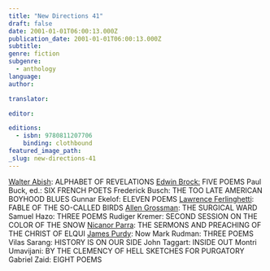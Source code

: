 ```yaml
---
title: "New Directions 41"
draft: false
date: 2001-01-01T06:00:13.000Z
publication_date: 2001-01-01T06:00:13.000Z
subtitle:
genre: fiction
subgenre:
  - anthology
language:
author:

translator:

editor:

editions:
  - isbn: 9780811207706
    binding: clothbound
featured_image_path:
_slug: new-directions-41
---
```


[Walter Abish](http://ndbooks.com/author/walter-abish): ALPHABET OF REVELATIONS [Edwin Brock:](http://ndbooks.com/author/edwin-brock) FIVE POEMS Paul Buck, ed.: SIX FRENCH POETS Frederick Busch: THE TOO LATE AMERICAN BOYHOOD BLUES Gunnar Ekelof: ELEVEN POEMS [Lawrence Ferlinghetti](http://ndbooks.com/author/lawrence-ferlinghetti): FABLE OF THE SO-CALLED BIRDS [Allen Grossman](http://ndbooks.com/author/allen-grossman): THE SURGICAL WARD Samuel Hazo: THREE POEMS Rudiger Kremer: SECOND SESSION ON THE COLOR OF THE SNOW [Nicanor Parra](http://ndbooks.com/author/nicanor-parra): THE SERMONS AND PREACHING OF THE CHRIST OF ELQUI [James Purdy](http://ndbooks.com/author/james-purdy): Now Mark Rudman: THREE POEMS Vilas Sarang: HISTORY IS ON OUR SIDE John Taggart: INSIDE OUT Montri Umavijani: BY THE CLEMENCY OF HELL SKETCHES FOR PURGATORY Gabriel Zaid: EIGHT POEMS

